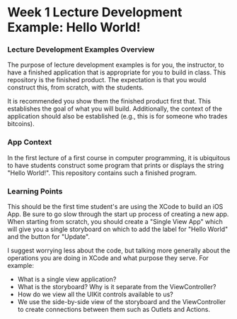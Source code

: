 # Week 1 Lecture Development Example: Hello World!
 
### Lecture Development Examples Overview

The purpose of lecture development examples is for you, the instructor, to have a finished application that is appropriate for you to build in class. This repository is the finished product. The expectation is that you would construct this, from scratch, with the students.

It is recommended you show them the finished product first that. This establishes the goal of what you will build. Additionally, the context of the application should also be established (e.g., this is for someone who trades bitcoins).

### App Context

In the first lecture of a first course in computer programming, it is ubiquitous to have students construct some program that prints or displays the string "Hello World!". This repository contains such a finished program.

### Learning Points

This should be the first time student's are using the XCode to build an iOS App. Be sure to go slow through the start up process of creating a new app. When starting from scratch, you should create a "Single View App" which will give you a single storyboard on which to add the label for "Hello World" and the button for "Update".

I suggest worrying less about the code, but talking more generally about the operations you are doing in XCode and what purpose they serve. For example:

* What is a single view application?
* What is the storyboard? Why is it separate from the ViewController?
* How do we view all the UIKit controls available to us?
* We use the side-by-side view of the storyboard and the ViewController to create connections between them such as Outlets and Actions.
